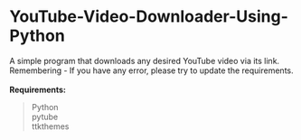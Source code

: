 # YouTube-Video-Downloader-Using-Python
A simple program that downloads any desired YouTube video via its link.<br/>
Remembering - If you have any error, please try to update the requirements.<br/><br/>
__Requirements:__
> Python<br/>
> pytube<br/>
> ttkthemes
